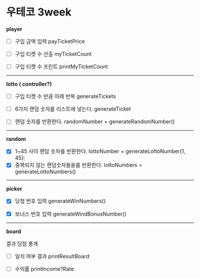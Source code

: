 # 우테코 3week

**player**

- [ ] 구입 금액 입력 payTicketPrice

- [ ] 구입 티켓 수 산출 myTicketCount

- [ ] 구입 티켓 수 프린트 printMyTicketCount

---

**lotto ( controller?)**

- [ ] 구입 티켓 수 만큼 아래 반복 generateTickets

- [ ] 6가지 랜덤 숫자를 리스트에 넣는다. generateTicket

- [ ] 랜덤 숫자를 반환한다. randomNumber = generateRandomNumber()

---

**random**

- [X] 1~45 사이 랜덤 숫자를 반환한다. lottoNumber = generateLottoNumber(1, 45);
- [X] 중복되지 않는 랜덤숫자들을를 반환한다. lottoNumbers = generateLottoNumbers()

---

**picker**

- [X] 당첨 번호 입력 generateWinNumbers()

- [X] 보너스 번호 입력 generateWindBonusNumber()

---

**board**

결과 당첨 통계

- [ ] 일치 여부 결과 printResultBoard

- [ ] 수익률 printIncome?Rate